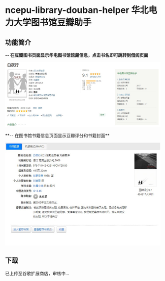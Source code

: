 # ncepu-library-douban-helper 华北电力大学图书馆豆瓣助手

## 功能简介

**-- 在豆瓣图书页面显示华电图书馆馆藏信息，点击书名即可跳转到借阅页面**
<p align="center">
  <img src="https://github.com/ZhouHongBo/ncepu-library-douban-helper/blob/main/img/douban.jpg" />
</p>
**-- 在图书馆书籍信息页面显示豆瓣评分和书籍封面**
<p align="center">
  <img src="https://github.com/ZhouHongBo/ncepu-library-douban-helper/blob/main/img/library.jpg" />
</p>

## 下载

已上传至谷歌扩展商店，审核中...
